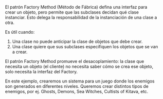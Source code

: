 El patrón Factory Method (Método de Fábrica) defina una interfaz para crear un objeto, pero permite que las subclases decidan qué clase instanciar. Esto delega la responsabilidad de la instanciación de una clase a otra.

Es útil cuando:

1. Una clase no puede anticipar la clase de objetos que debe crear.
2. Una clase quiere que sus subclases especifiquen los objetos que se van a crear.

El patrón Factory Method promueve el desacoplamiento: la clase que necesita un objeto (el cliente) no necesita saber cómo se crea ese objeto, solo necesita la interfaz del Factory.

En este ejemplo, crearemos un sistema para un juego donde los enemigos son generados en diferentes niveles. Queremos crear distintos tipos de enemigos, por ej. Ghosts, Demons, Sea Witches, Cultists of Kitava, etc.
